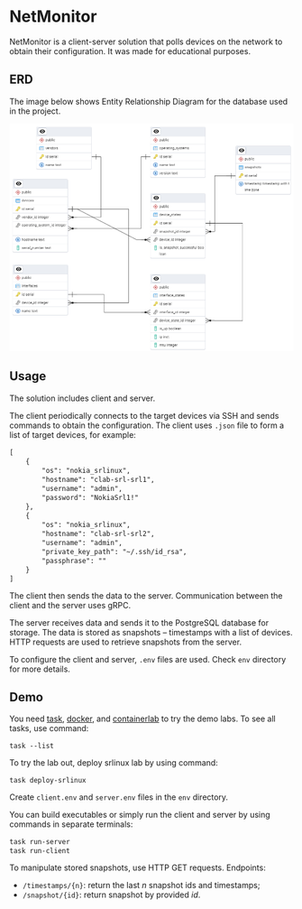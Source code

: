 # NetMonitor
NetMonitor is a client-server solution that polls devices on the network to obtain their configuration. It was made for educational purposes.

## ERD

The image below shows Entity Relationship Diagram for the database used in the project.

![Entity Relationship Diagram](assets/images/erd.png)

## Usage
The solution includes client and server. 

The client periodically connects to the target devices via SSH and sends commands to obtain the configuration. The client uses `.json` file to form a list of target devices, for example:
```
[
    {
        "os": "nokia_srlinux",
        "hostname": "clab-srl-srl1",
        "username": "admin",
        "password": "NokiaSrl1!"
    },
    {
        "os": "nokia_srlinux",
        "hostname": "clab-srl-srl2",
        "username": "admin",
        "private_key_path": "~/.ssh/id_rsa",
        "passphrase": ""
    }
]
```
The client then sends the data to the server. Communication between the client and the server uses gRPC.

The server receives data and sends it to the PostgreSQL database for storage.  The data is stored as snapshots – timestamps with a list of devices. HTTP requests are used to retrieve snapshots from the server.

To configure the client and server, `.env` files are used. Check `env` directory for more details.

## Demo
You need [task](https://taskfile.dev/), [docker](https://www.docker.com/), and [containerlab](https://containerlab.dev/) to try the demo labs. To see all tasks, use command:
```
task --list
```

To try the lab out, deploy srlinux lab by using command:
```
task deploy-srlinux
```
Create `client.env` and `server.env` files in the `env` directory.

You can build executables or simply run the client and server by using commands in separate terminals:
```
task run-server
task run-client
```
To manipulate stored snapshots, use HTTP GET requests. Endpoints:
* `/timestamps/{n}`: return the last *n* snapshot ids and timestamps;
* `/snapshot/{id}`: return snapshot by provided *id*.
